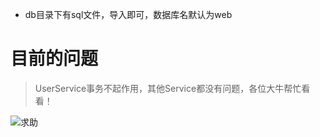 + db目录下有sql文件，导入即可，数据库名默认为web


# 目前的问题
> UserService事务不起作用，其他Service都没有问题，各位大牛帮忙看看！

![求助](https://o888cums1.qnssl.com/help.png)